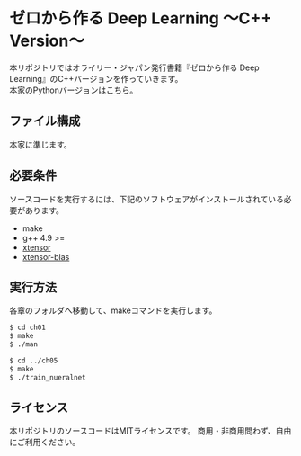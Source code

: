 # ゼロから作る Deep Learning 〜C++ Version〜

本リポジトリではオライリー・ジャパン発行書籍『ゼロから作る Deep Learning』のC++バージョンを作っていきます。  
本家のPythonバージョンは[こちら](https://github.com/oreilly-japan/deep-learning-from-scratch)。

## ファイル構成

本家に準じます。

## 必要条件

ソースコードを実行するには、下記のソフトウェアがインストールされている必要があります。

- make
- g++ 4.9 >=
- [xtensor](https://github.com/QuantStack/xtensor)
- [xtensor-blas](https://github.com/QuantStack/xtensor-blas)

## 実行方法

各章のフォルダへ移動して、makeコマンドを実行します。

```sh
$ cd ch01
$ make
$ ./man

$ cd ../ch05
$ make
$ ./train_nueralnet
```

## ライセンス

本リポジトリのソースコードはMITライセンスです。 商用・非商用問わず、自由にご利用ください。
